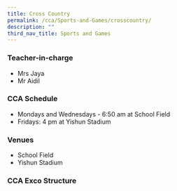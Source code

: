 ```yaml
---
title: Cross Country
permalink: /cca/Sports-and-Games/crosscountry/
description: ""
third_nav_title: Sports and Games
---
```

### Teacher-in-charge
* Mrs Jaya
* Mr Aidil

### CCA Schedule
* Mondays and Wednesdays - 6:50 am at School Field
* Fridays: 4 pm at Yishun Stadium


### Venues
* School Field
* Yishun Stadium


### CCA Exco Structure